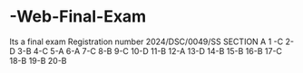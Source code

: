 # -Web-Final-Exam
Its a final exam
Registration number 2024/DSC/0049/SS
SECTION A
1 -C
2- D
3-B
4-C
5-A
6-A
7-C
8-B
9-C
10-D
11-B
12-A
13-D
14-B
15-B
16-B
17-C
18-B
19-B
20-B


